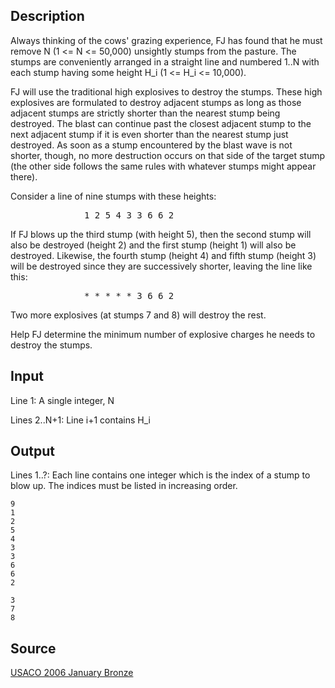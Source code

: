 <h2>Description</h2><p>Always thinking of the cows' grazing experience, FJ has found that he must remove N (1 &lt;= N &lt;= 50,000) unsightly stumps from the pasture. The stumps are conveniently arranged in a straight line and numbered 1..N with each stump having some height H_i (1 &lt;= H_i &lt;= 10,000).
</p>
FJ will use the traditional high explosives to destroy the stumps. These high explosives are formulated to destroy adjacent stumps as long as those adjacent stumps are strictly shorter than the nearest stump being destroyed. The blast can continue past the closest adjacent stump to the next adjacent stump if it is even shorter than the nearest stump just destroyed.  As soon as a stump encountered by the blast wave is not shorter, though, no more destruction occurs on that side of the target stump (the other side follows the same rules with whatever stumps might appear there).

Consider a line of nine stumps with these heights:

<pre>              1 2 5 4 3 3 6 6 2</pre><p>If FJ blows up the third stump (with height 5), then the second stump will also be destroyed (height 2) and the first stump (height 1) will also be destroyed. Likewise, the fourth stump (height 4) and fifth stump (height 3) will be destroyed since they are successively shorter, leaving the line like this:
</p>
<pre>              * * * * * 3 6 6 2</pre><p>Two more explosives (at stumps 7 and 8) will destroy the rest.
</p>
Help FJ determine the minimum number of explosive charges he needs to destroy the stumps.<h2>Input</h2><p>Line 1: A single integer, N
</p>
Lines 2..N+1: Line i+1 contains H_i<h2>Output</h2><p>Lines 1..?: Each line contains one integer which is the index of a stump to blow up. The indices must be listed in increasing order.</p><pre><code class="language-input1">9
1
2
5
4
3
3
6
6
2</code></pre><pre><code class="language-output1">3
7
8</code></pre><h2>Source</h2><a href="searchproblem?field=source&amp;key=USACO+2006+January+Bronze">USACO 2006 January Bronze</a>
